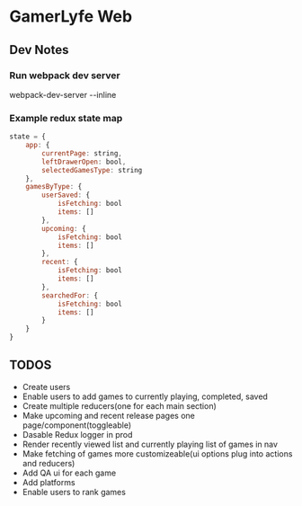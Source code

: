 # GamerLyfe Web
## Dev Notes
### Run webpack dev server
webpack-dev-server --inline

### Example redux state map
```javascript
state = {
	app: {
		currentPage: string,
		leftDrawerOpen: bool,
		selectedGamesType: string
	},
	gamesByType: {
		userSaved: {
			isFetching: bool
			items: []
		},
		upcoming: {
			isFetching: bool
			items: []
		},
		recent: {
			isFetching: bool
			items: []
		},
		searchedFor: {
			isFetching: bool
			items: []
		}
	}
}
```

## TODOS
* Create users
* Enable users to add games to currently playing, completed, saved
* Create multiple reducers(one for each main section)
* Make upcoming and recent release pages one page/component(toggleable)
* Dasable Redux logger in prod
* Render recently viewed list and currently playing list of games in nav
* Make fetching of games more customizeable(ui options plug into actions and reducers)
* Add QA ui for each game
* Add platforms
* Enable users to rank games

